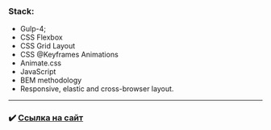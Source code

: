 ### Stack:
* Gulp-4;
* CSS Flexbox
* CSS Grid Layout
* CSS @Keyframes Animations
* Animate.css
* JavaScript
* BEM methodology
* Responsive, elastic and cross-browser layout.

---

### :heavy_check_mark: [Ссылка на сайт](https://androfficial.github.io/site-2)
